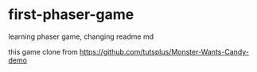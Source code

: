 # first-phaser-game
learning phaser game, changing readme md

this game clone from https://github.com/tutsplus/Monster-Wants-Candy-demo